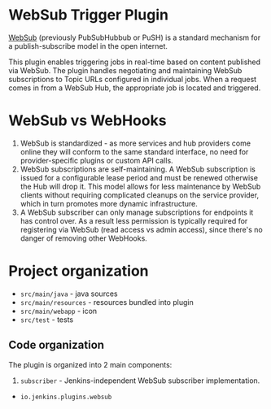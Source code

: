 # WebSub Trigger Plugin

[WebSub](https://www.w3.org/TR/websub/) (previously PubSubHubbub or PuSH) is a standard mechanism
for a publish-subscribe model in the open internet.

This plugin enables triggering jobs in real-time based on content published via WebSub. The plugin
handles negotiating and maintaining WebSub subscriptions to Topic URLs configured in individual
jobs. When a request comes in from a WebSub Hub, the appropriate job is located and triggered.

# WebSub vs WebHooks

1. WebSub is standardized - as more services and hub providers come online they will conform to
   the same standard interface, no need for provider-specific plugins or custom API calls.
2. WebSub subscriptions are self-maintaining. A WebSub subscription is issued for a configurable
   lease period and must be renewed otherwise the Hub will drop it. This model allows for less
   maintenance by WebSub clients without requiring complicated cleanups on the service provider,
   which in turn promotes more dynamic infrastructure.
3. A WebSub subscriber can only manage subscriptions for endpoints it has control over. As a result
   less permission is typically required for registering via WebSub (read access vs admin access),
   since there's no danger of removing other WebHooks.

# Project organization

- `src/main/java` - java sources
- `src/main/resources` - resources bundled into plugin
- `src/main/webapp` - icon
- `src/test` - tests

## Code organization

The plugin is organized into 2 main components:

1. `subscriber` - Jenkins-independent WebSub subscriber implementation.
- `io.jenkins.plugins.websub`
